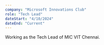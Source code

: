 ```yaml
---
company: "Microsoft Innovations Club"
role: "Tech Lead"
dateStart: "4/10/2024"
dateEnd: "Current"
---
```

Working as the Tech Lead of MIC VIT Chennai.